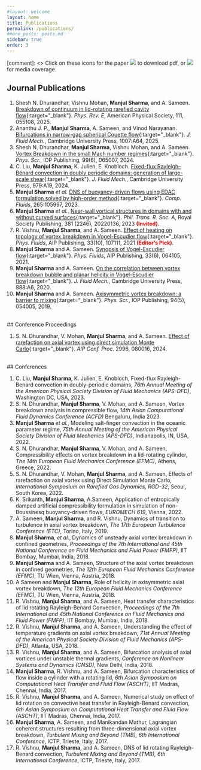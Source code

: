 ```yaml
---
#layout: welcome
layout: home
title: Publications
permalink: /publications/
#more_posts: posts.md
sidebar: true
order: 3
---
```


[comment]: <> Click on these icons for the paper <img src="images/file-cloud-download.png"> to download pdf, or <img src="images/media.png"> for media coverage.
## Journal Publications

1. Shesh N. Dhurandhar, Vishnu Mohan, **Manjul Sharma**, and A. Sameen. [Breakdown of continuum in lid-rotating rarefied cavity flow](https://doi.org/10.1103/PhysRevE.111.055108){:target="_blank"}. *Phys. Rev. E*, American Physical Society, 111, 055108, 2025.
2. Ananthu J. P., **Manjul Sharma**, A. Sameen, and Vinod Narayanan. [Bifurcations in narrow-gap spherical Couette flow](https://doi.org/10.1017/jfm.2025.163){:target="_blank"}. *J. Fluid Mech.*, Cambridge University Press, 1007:A64, 2025.
3. Shesh N. Dhurandhar, **Manjul Sharma**, Vishnu Mohan, and A. Sameen. [Vortex Breakdown in the small Mach number regimes](https://doi.org/10.1088/1402-4896/ad4061){:target="_blank"}. *Phys. Scr.*, IOP Publishing, 99(6), 065007, 2024.
4. C. Liu, **Manjul Sharma**, K. Julien, E. Knobloch. [Fixed-flux Rayleigh–Bénard convection in doubly periodic domains: generation of large-scale shear](https://doi.org/10.1017/jfm.2023.1057){:target="_blank"}. *J. Fluid Mech.*, Cambridge University Press, 979:A19, 2024.
5. **Manjul Sharma** *et al.* [DNS of buoyancy-driven flows using EDAC formulation solved by high-order method](https://doi.org/10.1016/j.compfluid.2023.105997){:target="_blank"}. *Comp. Fluids*, 265:105997, 2023.
6. **Manjul Sharma** *et al.*. [Near-wall vortical structures in domains with and without curved surfaces](https://doi.org/10.1098/rsta.2022.0136){:target="_blank"}. *Phil. Trans. R. Soc. A*, Royal Society Publishing, 381 (2246), 20220136, 2023 <span style="color: red">**(Invited)**</span>.
7. R. Vishnu, **Manjul Sharma**, and A. Sameen. [Effect of heating on topology of vortex breakdown in Vogel-Escudier flow](https://doi.org/10.1063/5.0065134){:target="_blank"}. *Phys. Fluids*, AIP Publishing, 33(10), 107111, 2021 <span style="color: red">**(Editor’s Pick)**</span>.
8. **Manjul Sharma** and A. Sameen. [Synopsis of Vogel-Escudier flow](https://doi.org/10.1063/5.0053847){:target="_blank"}. *Phys. Fluids*, AIP Publishing, 33(6), 064105, 2021.
9. **Manjul Sharma** and A. Sameen. [On the correlation between vortex breakdown bubble and planar helicity in Vogel-Escudier flow](https://doi.org/10.1017/jfm.2020.43){:target="_blank"}. *J. Fluid Mech.*, Cambridge University Press, 888:A6, 2020. 
10. **Manjul Sharma** and A. Sameen. [Axisymmetric vortex breakdown: a barrier to mixing](https://doi.org/10.1088/1402-4896/ab0097){:target="_blank"}. *Phys. Scr.*, IOP Publishing, 94(5), 054005, 2019.

<br/>
## Conference Proceedings

1. S. N. Dhurandhar, V. Mohan, **Manjul Sharma**, and A. Sameen. [Effect of rarefaction on axial vortex using direct simulation
Monte Carlo](https://doi.org/10.1063/5.0187617){:target="_blank"}. *AIP Conf. Proc.* 2996, 080016, 2024.

<br/>
## Conferences

1. C. Liu, **Manjul Sharma**, K. Julien, E. Knobloch, Fixed-flux Rayleigh-Benard convection in doubly-periodic domains, *76th Annual Meeting of the American Physical Society Division of Fluid Mechanics (APS-DFD)*, Washington DC, USA, 2023.
2. S. N. Dhurandhar, **Manjul Sharma**, V. Mohan, and A. Sameen, Vortex breakdown analysis in compressible flow, *14th Asian Computational Fluid Dynamics Conference (ACFD)* Bengaluru, India	2023.
3. **Manjul Sharma** *et al.*, Modeling salt-finger convection in the oceanic parameter regime, *75th Annual Meeting of the American Physical Society Division of Fluid Mechanics (APS-DFD)*, Indianapolis, IN, USA, 2022.
4. S. N. Dhurandhar, **Manjul Sharma**, V. Mohan, and A. Sameen, Compressibility effects on vortex breakdown in a lid-rotating cylinder, *The 14th European Fluid Mechanics Conference (EFMC)*, Athens, Greece, 2022.
5. S. N. Dhurandhar, V. Mohan, **Manjul Sharma**, and A. Sameen, Effects of rarefaction on axial vortex using Direct Simulation Monte Carlo, *International Symposium on Rarefied Gas Dynamics, RGD-32*, Seoul, South Korea, 2022.
6. K. Srikanth, **Manjul Sharma**, A.Sameen, Application of entropically damped artificial compressibility formulation in simulation of non-Boussinesq buoyancy-driven flows, *EUROMECH 619*, Vienna, 2022.
7. A. Sameen, **Manjul Sharma**, and R. Vishnu, Dynamics of transition to turbulence in axial vortex breakdown, *The 17th European Turbulence Conference (ETC)*, Torino, Italy, 2019.
8. **Manjul Sharma**, *et al.*, Dynamics of unsteady axial vortex breakdown in confined geometries, *Proceedings of the 7th International and 45th National Conference on Fluid Mechanics and Fluid Power (FMFP)*, IIT Bombay, Mumbai, India, 2018.
9. **Manjul Sharma** and A. Sameen, Structure of the axial vortex breakdown in confined geometries, *The 12th European Fluid Mechanics Conference (EFMC)*, TU Wien, Vienna, Austria, 2018.
10. A Sameen and **Manjul Sharma**, Role of helicity in axisymmetric axial vortex breakdown, *The 12th European Fluid Mechanics Conference (EFMC)*, TU Wien, Vienna, Austria, 2018.
11. R. Vishnu, **Manjul Sharma**, and A. Sameen, Heat transfer characteristics of lid rotating Rayleigh-Benard Convection, *Proceedings of the 7th International and 45th National Conference on Fluid Mechanics and Fluid Power (FMFP)*, IIT Bombay, Mumbai, India, 2018.
12. R. Vishnu, **Manjul Sharma**, and A. Sameen, Understanding the effect of temperature gradients on axial vortex breakdown, *71st Annual Meeting of the American Physical Society Division of Fluid Mechanics (APS-DFD)*, Atlanta, USA, 2018.
13. R. Vishnu, **Manjul Sharma**, and A. Sameen, Bifurcation analysis of axial vortices under unstable thermal gradients, *Conference on Nonlinear Systems and Dynamics (CNSD)*, New Delhi, India, 2018.
14. **Manjul Sharma**, R. Vishnu, and A. Sameen, Bifurcation characteristics of flow inside a cylinder with a rotating lid, *6th Asian Symposium on Computational Heat Transfer and Fluid Flow (ASCHT)*, IIT Madras, Chennai, India, 2017.
15. R. Vishnu, **Manjul Sharma**, and A. Sameen, Numerical study on effect of lid rotation on convective heat transfer in Rayleigh-Benard convection, *6th Asian Symposium on Computational Heat Transfer and Fluid Flow (ASCHT)*, IIT Madras, Chennai, India, 2017.
16. **Manjul Sharma**, A. Sameen, and Manikandan Mathur, Lagrangian coherent structures resulting from three-dimensional axial vortex breakdown, *Turbulent Mixing and Beyond (TMB), 6th International Conference*, ICTP, Trieste, Italy, 2017.
17. R. Vishnu, **Manjul Sharma**, and A. Sameen, DNS of lid rotating Rayleigh-Benard convection, *Turbulent Mixing and Beyond (TMB), 6th International Conference*, ICTP, Trieste, Italy, 2017.
